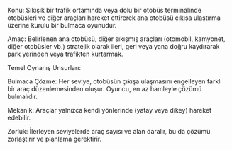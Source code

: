 Konu: Sıkışık bir trafik ortamında veya dolu bir otobüs terminalinde otobüsleri ve diğer araçları hareket ettirerek ana otobüsü çıkışa ulaştırma üzerine kurulu bir bulmaca oyunudur.

Amaç: Belirlenen ana otobüsü, diğer sıkışmış araçları (otomobil, kamyonet, diğer otobüsler vb.) stratejik olarak ileri, geri veya yana doğru kaydırarak park yerinden veya trafikten kurtarmak.

Temel Oynanış Unsurları:

Bulmaca Çözme: Her seviye, otobüsün çıkışa ulaşmasını engelleyen farklı bir araç düzenlemesinden oluşur. Oyuncu, en az hamleyle çözümü bulmalıdır.

Mekanik: Araçlar yalnızca kendi yönlerinde (yatay veya dikey) hareket edebilir.

Zorluk: İlerleyen seviyelerde araç sayısı ve alan daralır, bu da çözümü zorlaştırır ve planlama gerektirir.
